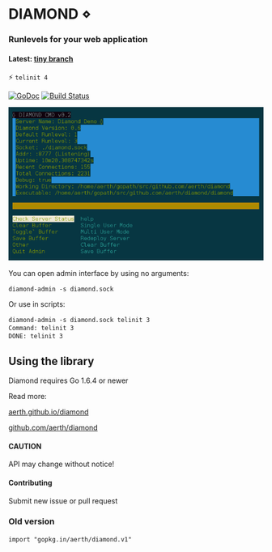 # DIAMOND ⋄

### Runlevels for your web application

#### Latest: [tiny branch](https://github.com/aerth/diamond/tree/tiny)

 :zap: ```telinit 4```

[![GoDoc](https://godoc.org/github.com/aerth/diamond/lib?status.svg)](https://godoc.org/github.com/aerth/diamond/lib)
[![Build Status](https://travis-ci.org/aerth/diamond.svg?branch=master)](https://travis-ci.org/aerth/diamond)

![Screenshot diamond-admin CUI](https://github.com/aerth/diamond/blob/master/docs/diamond-screenshot.png?raw=true)

You can open admin interface by using no arguments:
```
diamond-admin -s diamond.sock
```

Or use in scripts:
```
diamond-admin -s diamond.sock telinit 3
Command: telinit 3
DONE: telinit 3
```

## Using the library

Diamond requires Go 1.6.4 or newer

Read more:

[aerth.github.io/diamond](https://aerth.github.io/diamond/)

[github.com/aerth/diamond](https://github.com/aerth/diamond/)

#### CAUTION

API may change without notice!

#### Contributing

Submit new issue or pull request

### Old version

```
import "gopkg.in/aerth/diamond.v1"
```
